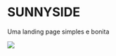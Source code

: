 <h1>SUNNYSIDE</h1>
<p>Uma landing page simples e bonita</p>

<img src='https://user-images.githubusercontent.com/75102304/149424990-c6112bb6-0a58-4b7c-92c9-650f6998340b.png'/>
